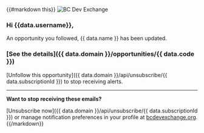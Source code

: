 {{#markdown this}}
![BC Dev Exchange](https://bcdevexchange.org/modules/core/client/img/logo/new-logo-220px.png)

### Hi {{data.username}},

An opportunity you followed, {{ data.name }} has been updated.

### [See the details]({{ data.domain }}/opportunities/{{ data.code }})

[Unfollow this opportunity]({{ data.domain }}/api/unsubscribe/{{ data.subscriptionId }}) to stop receiving alerts.

---

**Want to stop receiving these emails?**

[Unsubscribe now]({{ data.domain }}/api/unsubscribe/{{ data.subscriptionId }}) or manage notification preferences in your profile at [bcdevexchange.org](http://bcdevexchange.org).
{{/markdown}}
